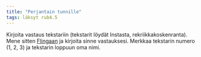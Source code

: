 ```yaml
---
title: "Perjantain tunnille"
tags: läksyt rub4.5
---
```


Kirjoita vastaus tekstariin (tekstarit löydät Instasta, rekriikkakoskenranta). Mene sitten [Flingaan](otava.flinga.fi/azcp) ja kirjoita sinne vastauksesi. Merkkaa tekstarin numero (1, 2, 3) ja tekstarin loppuun oma nimi.